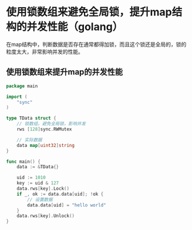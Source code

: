 # 使用锁数组来避免全局锁，提升map结构的并发性能（golang）

在map结构中，判断数据是否存在通常都得加锁，而且这个锁还是全局的，锁的粒度太大，非常影响并发的性能。

## 使用锁数组来提升map的并发性能

```go
package main

import (
	"sync"
)

type TData struct {
	// 锁数组，避免全局锁，影响并发
	rws [128]sync.RWMutex

	// 实际数据
	data map[uint32]string
}

func main() {
	data := &TData{}

	uid := 1010
	key := uid & 127
	data.rws[key].Lock()
	if _, ok := data.data[uid]; !ok {
		// 设置数据
		data.data[uid] = "hello world"
	}
	data.rws[key].Unlock()
}

